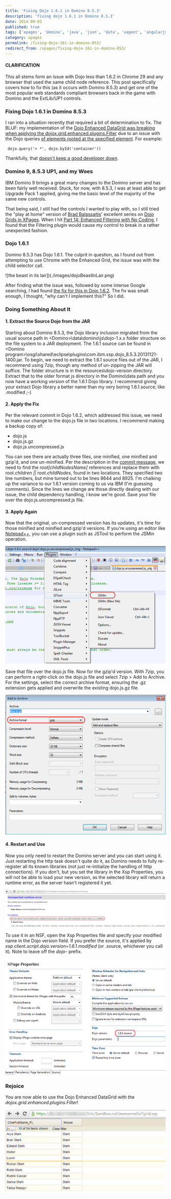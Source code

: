 ```yaml
---
title: 'Fixing Dojo 1.6.1 in Domino 8.5.3'
description: 'fixing dojo 1.6.1 in Domino 8.5.3'
date: 2014-09-03
published: true
tags: ['xpages', 'domino', 'java', 'json', 'data', 'xagent', 'angularjs']
category: xpages
permalink: /fixing-dojo-161-in-domino-853/
redirect_from: /xpages/fixing-dojo-161-in-domino-853/
---
```


#### CLARIFICATION

This all stems form an issue with Dojo less than 1.6.2 in Chrome 29 and any browser that used the same child node reference. This post specifically covers how to fix this (as it occurs with Domino 8.5.3) and get one of the most popular web standards compliant browsers back in the game with Domino and the ExtLib/UP1 controls.

### Fixing Dojo 1.6.1 in Domino 8.5.3

I ran into a situation recently that required a bit of determination to fix. The BLUF: my implementation of the [Dojo Enhanced DataGrid was breaking when applying the dojox.grid.enhanced.plugins.Filter](https://xcellerant.net/2013/05/01/dojo-data-grid-part-14-enhanced-filtering-with-no-coding/comment-page-1/#comment-2498) due to an issue with the Dojo queries [of elements rooted at the specified element](https://dojotoolkit.org/reference-guide/1.6/dojo/query.html#queries-rooted-at-a-given-element). For example:

<pre><code> dojo.query('> *', dojo.byId('container')) </code></pre>

Thankfully, that [doesn't keep a good developer down](https://xcellerant.net/2013/05/01/dojo-data-grid-part-14-enhanced-filtering-with-no-coding/comment-page-1/#comment-6210).

### Domino 9, 8.5.3 UP1, and my Woes

IBM Domino 9 brings a great many changes to the Domino server and has been fairly well received. Stuck, for now, with 8.5.3, I was at least able to get Upgrade Pack 1 applied, giving me the basic level of the majority of the same new controls.

That being said, I still had the controls I wanted to play with, so I still tried the "play at home" version of [Brad Balassaitis](https://twitter.com/Balassaitis)' excellent series on [Dojo Grids in XPages](https://xcellerant.net/dojo-grids-in-xpages/). When I hit [Part 14: Enhanced Filtering with No Coding](https://xcellerant.net/dojo-data-grid-part-14-enhanced-filtering-with-no-coding), I found that the Filtering plugin would cause my control to break in a rather unexpected fashion.

### Dojo 1.6.1

Domino 8.5.3 has Dojo 1.6.1. The culprit in question, as I found out from attempting to use Chrome with the Enhanced Grid, the issue was with the child selector call.

![the beast in its lair])(./images/dojoBeastInLair.png)

After finding what the issue was, followed by some intense Google searching, I had found [the fix for this in Dojo 1.6.2](https://github.com/dojo/dojo/commit/fc262d0d589c490cdd671791f1546a4665ed69c6#commitcomment-3954783). The fix was small enough, I thought, "why can't I implement this?" So I did.

### Doing Something About It

#### 1. Extract the Source Dojo from the JAR

Starting about Domino 8.5.3, the Dojo library inclusion migrated from the usual source path in &lt;Domino&gt;\data\domino\js\dojo-1.x.x folder structure on the file system to a JAR deployment. The 1.6.1 source can be found in &lt;Domino program&gt;\osgi\shared\eclipse\plugins\com.ibm.xsp.dojo_8.5.3.20131121-1400.jar. To begin, we need to extract the 1.6.1 source files out of the JAR, I recommend using 7zip, though any method of un-zipping the JAR will suffice. The folder structure is in the resources\dojo-version directory. Extract that to the older format js directory in the Domino\data path and you now have a working version of the 1.6.1 Dojo library. I recommend giving your extract Dojo library a better name than my very boring 1.6.1.source; like .modified ;-)

#### 2. Apply the Fix

Per the relevant commit in Dojo 1.6.2, which addressed this issue, we need to make our change to the dojo.js file in two locations. I recommend making a backup copy of:

- dojo.js
- dojo.js.gz
- dojo.js.uncompressed.js

You can see there are actually three files, one minified, one minified and gzip'd, and one un-minified. Per the description in the [commit message](https://github.com/dojo/dojo/commit/fc262d0d589c490cdd671791f1546a4665ed69c6#commitcomment-3954783), we need to find the _root[childNodesName]_ references and replace them with _root.children &#124;&#124; root.childNodes_, found in two locations. They specified two line numbers, but mine turned out to be lines 8644 and 8925. I'm chalking up the variance to our 1.6.1 version coming to us via IBM (I'm guessing comments). Since the lines we change are those directly dealing with our issue, the child dependency handling, I know we're good. Save your file over the dojo.js.uncompressed.js file.

#### 3. Apply Again

Now that the original, un-compressed version has its updates, it's time for those minified and minified and gzip'd versions. If you're using an editor like [Notepad++](https://notepad-plus-plus.org/), you can use a plugin such as JSTool to perform the JSMin operation.

![minifying with JSTool in Notepad++](./images/npppJSmin.png)

Save that file over the dojo.js file. Now for the gzip'd version. With 7zip, you can perform a right-click on the dojo.js file and select 7zip > Add to Archive. For the settings, select the correct archive format, ensuring the .gz extension gets applied and overwrite the existing dojo.js.gz file.

![gzip-ing with 7zip](./images/gzipWith7zip.png)

#### 4. Restart and Use

Now you only need to restart the Domino server and you can start using it. Just restarting the http task doesn't quite do it, as Domino needs to fully re-register all its known libraries (not just re-initialize the handling of http connections). If you don't, but you set the library in the Xsp Properties, you will not be able to load your new version, as the selected library will return a runtime error, as the server hasn't registered it yet.

![no dice yet, restart the server](./images/noDiceOnNewDojoLibraryYet.png)

To use it in an NSF, open the Xsp Properties file and specify your modified name in the Dojo version field. If you prefer the source, it's applied by _xsp.client.script.dojo.version=1.6.1.modified_ (or .source, whichever you call it). Note to leave off the _dojo-_ prefix.

![specify the new dojo library in XSP Properties](./images/useNewDojoLibraryInXspProperties.png)

### Rejoice

You are now able to use the Dojo Enhanced DataGrid with the _dojox.grid.enhanced.plugins.Filter_!

![winter is coming](./images/dojoEnhancedGridFilteredResults.png)
